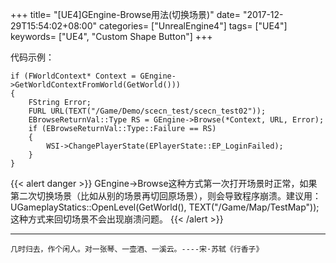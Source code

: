 +++
title= "[UE4]GEngine-Browse用法(切换场景)"
date= "2017-12-29T15:54:02+08:00"
categories= ["UnrealEngine4"]
tags= ["UE4"]
keywords= ["UE4", "Custom Shape Button"]
+++

代码示例：

	if (FWorldContext* Context = GEngine->GetWorldContextFromWorld(GetWorld()))
	{
		FString Error;
		FURL URL(TEXT("/Game/Demo/scecn_test/scecn_test02"));
		EBrowseReturnVal::Type RS = GEngine->Browse(*Context, URL, Error);
		if (EBrowseReturnVal::Type::Failure == RS)
		{
			WSI->ChangePlayerState(EPlayerState::EP_LoginFailed);
		}
	}

{{< alert danger >}}
GEngine->Browse这种方式第一次打开场景时正常，如果第二次切换场景（比如从别的场景再切回原场景），则会导致程序崩溃。建议用：UGameplayStatics::OpenLevel(GetWorld(), TEXT("/Game/Map/TestMap")); 这种方式来回切场景不会出现崩溃问题。
{{< /alert >}}

***
`几时归去，作个闲人。对一张琴、一壶酒、一溪云。----宋·苏轼《行香子》`